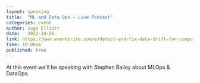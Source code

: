 ```yaml
---
layout: speaking
title:  "ML and Data Ops - Live Podcast"
categories: event
author: Sage Elliott
date:   2022-10-26
link: https://www.eventbrite.com/e/detect-and-fix-data-drift-for-computer-vision-with-toloka-whylabs-tickets-431071385117?aff=sage
time: 10:00am
published: true
---
```

At this event we'll be speaking with Stephen Bailey about MLOps & DataOps.